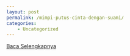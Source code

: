 ```yaml
---
layout: post
permalink: /mimpi-putus-cinta-dengan-suami/
categories:
    - Uncategorized
---
```


[Baca Selengkapnya](/07)